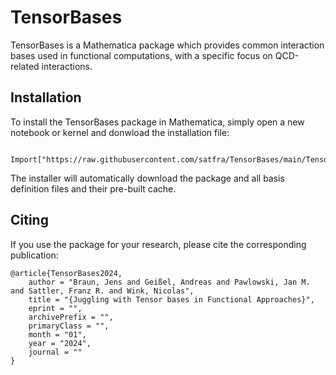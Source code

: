 # TensorBases
TensorBases is a Mathematica package which provides common interaction bases used in functional computations, with a specific focus on QCD-related interactions.

## Installation

To install the TensorBases package in Mathematica, simply open a new notebook or kernel and donwload the installation file:
```
  Import["https://raw.githubusercontent.com/satfra/TensorBases/main/TensorBasesInstaller.m"]
```
The installer will automatically download the package and all basis definition files and their pre-built cache.

## Citing

If you use the package for your research, please cite the corresponding publication:

```
@article{TensorBases2024,
    author = "Braun, Jens and Geißel, Andreas and Pawlowski, Jan M. and Sattler, Franz R. and Wink, Nicolas",
    title = "{Juggling with Tensor bases in Functional Approaches}",
    eprint = "",
    archivePrefix = "",
    primaryClass = "",
    month = "01",
    year = "2024",
    journal = ""
}
```
